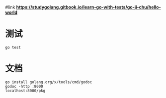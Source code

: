 #link **https://studygolang.gitbook.io/learn-go-with-tests/go-ji-chu/hello-world**

# 测试
    go test
# 文档
    go install golang.org/x/tools/cmd/godoc
    godoc -http :8000  
    localhost:8000/pkg